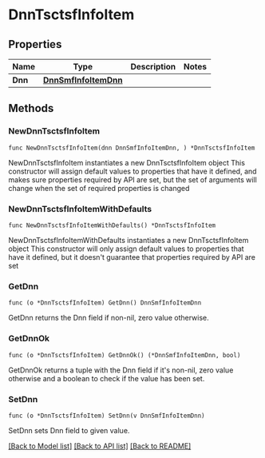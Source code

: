 # DnnTsctsfInfoItem

## Properties

Name | Type | Description | Notes
------------ | ------------- | ------------- | -------------
**Dnn** | [**DnnSmfInfoItemDnn**](DnnSmfInfoItemDnn.md) |  | 

## Methods

### NewDnnTsctsfInfoItem

`func NewDnnTsctsfInfoItem(dnn DnnSmfInfoItemDnn, ) *DnnTsctsfInfoItem`

NewDnnTsctsfInfoItem instantiates a new DnnTsctsfInfoItem object
This constructor will assign default values to properties that have it defined,
and makes sure properties required by API are set, but the set of arguments
will change when the set of required properties is changed

### NewDnnTsctsfInfoItemWithDefaults

`func NewDnnTsctsfInfoItemWithDefaults() *DnnTsctsfInfoItem`

NewDnnTsctsfInfoItemWithDefaults instantiates a new DnnTsctsfInfoItem object
This constructor will only assign default values to properties that have it defined,
but it doesn't guarantee that properties required by API are set

### GetDnn

`func (o *DnnTsctsfInfoItem) GetDnn() DnnSmfInfoItemDnn`

GetDnn returns the Dnn field if non-nil, zero value otherwise.

### GetDnnOk

`func (o *DnnTsctsfInfoItem) GetDnnOk() (*DnnSmfInfoItemDnn, bool)`

GetDnnOk returns a tuple with the Dnn field if it's non-nil, zero value otherwise
and a boolean to check if the value has been set.

### SetDnn

`func (o *DnnTsctsfInfoItem) SetDnn(v DnnSmfInfoItemDnn)`

SetDnn sets Dnn field to given value.



[[Back to Model list]](../README.md#documentation-for-models) [[Back to API list]](../README.md#documentation-for-api-endpoints) [[Back to README]](../README.md)


